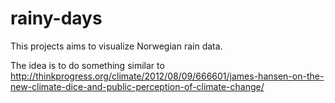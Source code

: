 rainy-days
==========

This projects aims to visualize Norwegian rain data.

The idea is to do something similar to http://thinkprogress.org/climate/2012/08/09/666601/james-hansen-on-the-new-climate-dice-and-public-perception-of-climate-change/
